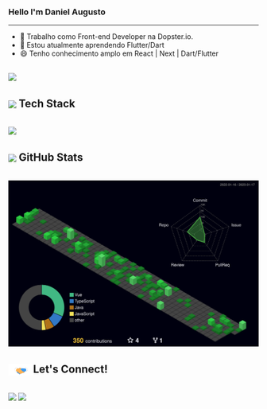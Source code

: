 ### Hello I'm Daniel Augusto
<hr>

- 🔭 Trabalho como Front-end Developer na Dopster.io.
- 🌱 Estou atualmente aprendendo Flutter/Dart
- 😄 Tenho conhecimento amplo em React | Next | Dart/Flutter

<br>

<img src="https://github-profile-trophy.vercel.app/?username=danielrgb23&row=1&column=6&theme=dracula&margin-w=15&margin-h=15"/>

<!-- Tecnologis que domino -->

## <img src="https://media2.giphy.com/media/QssGEmpkyEOhBCb7e1/giphy.gif?cid=ecf05e47a0n3gi1bfqntqmob8g9aid1oyj2wr3ds3mg700bl&rid=giphy.gif" align="center" width ="25"><b> Tech Stack</b>
<br>
<a href="https://skillicons.dev">
  <img src="https://skillicons.dev/icons?i=react,flutter,dart,javascript,typescript,git,vscode,css,html,tailwind,sass,bootstrap" />
</a>
<br>

## <img src="https://media.giphy.com/media/iY8CRBdQXODJSCERIr/giphy.gif" align="center" width="35"><b> GitHub Stats</b>
<br>
<img src="./profile-3d-contrib/profile-night-green.svg" />
<br>


<!-- Endereços para contato -->

## <img src="https://github.com/0xAbdulKhalid/0xAbdulKhalid/raw/main/assets/mdImages/handshake.gif" align="center" width ="50"><b>Let's Connect!</b>
<br>
<div> 
<a href="https://www.linkedin.com/in/daniel-augusto02/" target="_blank"><img src="https://img.shields.io/badge/-LinkedIn-%230077B5?style=for-the-badge&logo=linkedin&logoColor=white" target="_blank"></a> <a target='_blank' href = "danielrgb2@gmail.com"><img src="https://img.shields.io/badge/-Gmail-db4a39?style=for-the-badge&logo=gmail&logoColor=white" target="_blank"></a>
